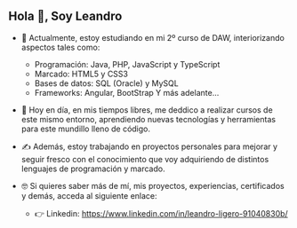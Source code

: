 ## Hola 👋, Soy Leandro

<!--
**RLeandro05/RLeandro05** is a ✨ _special_ ✨ repository because its `README.md` (this file) appears on your GitHub profile.

Here are some ideas to get you started: -->

- 🔭 Actualmente, estoy estudiando en mi 2º curso de DAW, interiorizando aspectos tales como:
    + Programación: Java, PHP, JavaScript y TypeScript
    + Marcado: HTML5 y CSS3
    + Bases de datos: SQL (Oracle) y MySQL
    + Frameworks: Angular, BootStrap
    Y más adelante...

- 🌱 Hoy en día, en mis tiempos libres, me deddico a realizar cursos de este mismo entorno,
  aprendiendo nuevas tecnologías y herramientas para este mundillo lleno de código.

- ✍️ Además, estoy trabajando en proyectos personales para mejorar y seguir fresco con el conocimiento
  que voy adquiriendo de distintos lenguajes de programación y marcado.

- 🤓 Si quieres saber más de mí, mis proyectos, experiencias, certificados y demás, acceda al siguiente enlace:
     +  👉 Linkedin: https://www.linkedin.com/in/leandro-ligero-91040830b/
